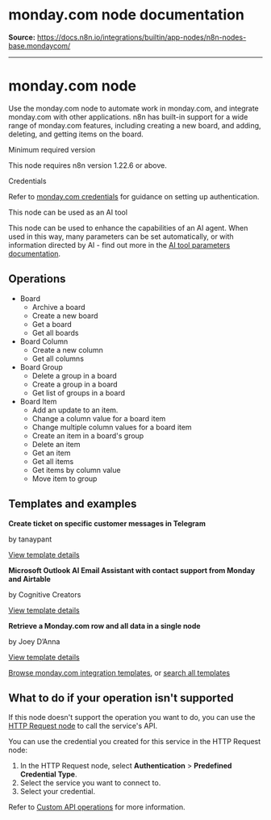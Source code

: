 # monday.com node documentation

**Source:** https://docs.n8n.io/integrations/builtin/app-nodes/n8n-nodes-base.mondaycom/

---

# monday.com node

Use the monday.com node to automate work in monday.com, and integrate monday.com with other applications. n8n has built-in support for a wide range of monday.com features, including creating a new board, and adding, deleting, and getting items on the board.

Minimum required version

This node requires n8n version 1.22.6 or above.

Credentials

Refer to [monday.com credentials](../../credentials/mondaycom/) for guidance on setting up authentication.

This node can be used as an AI tool

This node can be used to enhance the capabilities of an AI agent. When used in this way, many parameters can be set automatically, or with information directed by AI - find out more in the [AI tool parameters documentation](../../../../advanced-ai/examples/using-the-fromai-function/).

## Operations

- Board
  - Archive a board
  - Create a new board
  - Get a board
  - Get all boards
- Board Column
  - Create a new column
  - Get all columns
- Board Group
  - Delete a group in a board
  - Create a group in a board
  - Get list of groups in a board
- Board Item
  - Add an update to an item.
  - Change a column value for a board item
  - Change multiple column values for a board item
  - Create an item in a board's group
  - Delete an item
  - Get an item
  - Get all items
  - Get items by column value
  - Move item to group

## Templates and examples

**Create ticket on specific customer messages in Telegram**

by tanaypant

[View template details](https://n8n.io/workflows/368-create-ticket-on-specific-customer-messages-in-telegram/)

**Microsoft Outlook AI Email Assistant with contact support from Monday and Airtable**

by Cognitive Creators

[View template details](https://n8n.io/workflows/2809-microsoft-outlook-ai-email-assistant-with-contact-support-from-monday-and-airtable/)

**Retrieve a Monday.com row and all data in a single node**

by Joey D’Anna

[View template details](https://n8n.io/workflows/2086-retrieve-a-mondaycom-row-and-all-data-in-a-single-node/)

[Browse monday.com integration templates](https://n8n.io/integrations/mondaycom/), or [search all templates](https://n8n.io/workflows/)

## What to do if your operation isn't supported

If this node doesn't support the operation you want to do, you can use the [HTTP Request node](../../core-nodes/n8n-nodes-base.httprequest/) to call the service's API.

You can use the credential you created for this service in the HTTP Request node:

1. In the HTTP Request node, select **Authentication** > **Predefined Credential Type**.
2. Select the service you want to connect to.
3. Select your credential.

Refer to [Custom API operations](../../../custom-operations/) for more information.
